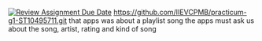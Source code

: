 [![Review Assignment Due Date](https://classroom.github.com/assets/deadline-readme-button-22041afd0340ce965d47ae6ef1cefeee28c7c493a6346c4f15d667ab976d596c.svg)](https://classroom.github.com/a/sZmTX332)
https://github.com/IIEVCPMB/practicum-g1-ST10495711.git
that apps was about a playlist song 
the apps must ask us about the song, artist, rating and kind of song
